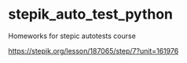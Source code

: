 # stepik_auto_test_python
Homeworks for stepic autotests course

https://stepik.org/lesson/187065/step/7?unit=161976
